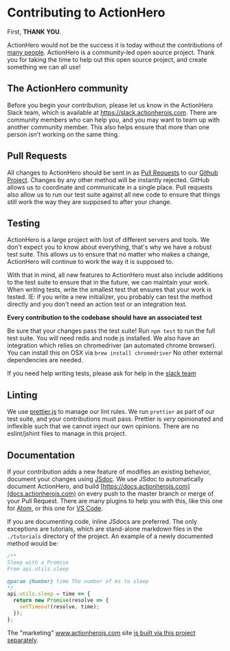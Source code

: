# Contributing to ActionHero

First, **THANK YOU**.

ActionHero would not be the success it is today without the contributions of [many people](https://github.com/actionhero/actionhero/graphs/contributors). ActionHero is a community-led open source project. Thank you for taking the time to help out this open source project, and create something we can all use!

## The ActionHero community

Before you begin your contribution, please let us know in the ActionHero Slack team, which is available at https://slack.actionherojs.com. There are community members who can help you, and you may want to team up with another community member. This also helps ensure that more than one person isn't working on the same thing.

## Pull Requests

All changes to ActionHero should be sent in as [Pull Requests](https://help.github.com/articles/about-pull-requests) to our [Github Project](https://github.com/actionhero/actionhero). Changes by any other method will be instantly rejected. GitHub allows us to coordinate and communicate in a single place. Pull requests also allow us to run our test suite against all new code to ensure that things still work the way they are supposed to after your change.

## Testing

ActionHero is a large project with lost of different servers and tools. We don't expect you to know about everything, that's why we have a robust test suite. This allows us to ensure that no matter who makes a change, ActionHero will continue to work the way it is supposed to.

With that in mind, all new features to ActionHero must also include additions to the test suite to ensure that in the future, we can maintain your work. When writing tests, write the smallest test that ensures that your work is tested. IE: if you write a new initializer, you probably can test the method directly and you don't need an action test or an integration test.

**Every contribution to the codebase should have an associated test**

Be sure that your changes pass the test suite! Run `npm test` to run the full test suite.
You will need redis and node.js installed. We also have an integration which relies on chromedriver (an automated chrome browser). You can install this on OSX via `brew install chromedriver` No other external dependencies are needed.

If you need help writing tests, please ask for help in the [slack team](http://slack.actionherojs.com)

## Linting

We use [prettier.js](https://prettier.io/) to manage our lint rules. We run `prettier` as part of our test suite, and your contributions must pass. Prettier is _very_ opinionated and inflexible such that we cannot inject our own opinions. There are no eslint/jshint files to manage in this project.

## Documentation

If your contribution adds a new feature of modifies an existing behavior, document your changes using [JSdoc](http://usejsdoc.org/). We use JSdoc to automatically document ActionHero, and build [https://docs.actionherojs.com](docs.actionherojs.com) on every push to the master branch or merge of your Pull Request. There are many plugins to help you with this, like this one for [Atom](https://atom.io/packages/jsdoc), or this one for [VS Code](https://github.com/joelday/vscode-docthis).

If you are documenting code, inline JSdocs are preferred. The only exceptions are tutorials, which are stand-alone markdown files in the `./tutorials` directory of the project. An example of a newly documented method would be:

```js
/**
Sleep with a Promise
From api.utils.sleep

@param {Number} time The number of ms to sleep
*/
api.utils.sleep = time => {
  return new Promise(resolve => {
    setTimeout(resolve, time);
  });
};
```

The "marketing" www.actionherojs.com site [is built via this project separately](https://github.com/actionhero/www.actionherojs.com).
